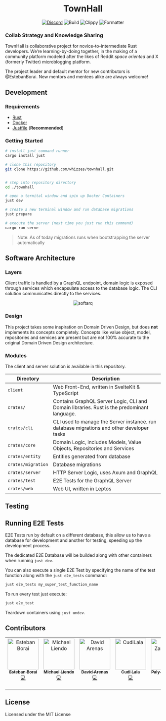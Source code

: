 <div align="center">
  <h1 align="center">TownHall</h1>
</div>

<div align="center">

[![Discord](https://img.shields.io/discord/1011702194925490186?color=blue&label=discord&logo=discord)](https://discord.gg/UFfqHpcTwV)
![Build](https://github.com/TownHall-HQ/TownHall/workflows/build/badge.svg)
![Clippy](https://github.com/TownHall-HQ/TownHall/workflows/clippy/badge.svg)
![Formatter](https://github.com/TownHall-HQ/TownHall/workflows/fmt/badge.svg)

</div>

### Collab Strategy and Knowledge Sharing

TownHall is collaborative project for novice-to-intermediate Rust developers.
We’re learning-by-doing together, in the making of a community platform modeled
after the likes of Reddit _space oriented_ and X (formerly Twitter) microblogging platform.

The project leader and default mentor for new contributors is @EstebanBorai.
New mentors and mentees alike are always welcome!

## Development

### Requirements

- [Rust](https://rustup.rs)
- [Docker](https://www.docker.com)
- [Justfile](https://github.com/casey/just) (**Recommended**)

### Getting Started

```bash
# install just command runner
cargo install just

# clone this repository
git clone https://github.com/whizzes/townhall.git


# step into repository directory
cd ./townhall

# open a termital window and spin up Docker Containers
just dev

# create a new terminal window and run database migrations
just prepare

# execute the server (next time you just run this command)
cargo run serve
```

> Note: As of today migrations runs when bootstrapping the server automatically

## Software Architecture

### Layers

Client traffic is handled by a GraphQL endpoint, domain logic is exposed through services
which encapsulate access to the database logic. The CLI solution communicates directly to
the services.

<div align="center">

![softarq](https://github.com/TownHall-HQ/TownHall/assets/34756077/86abfb8d-8e96-4e93-9677-4e0864f53da6)

</div>

### Design

This project takes some inspiration on Domain Driven Design, but does **not** implements
its concepts completely. Concepts like value object, model, repositories and services are
present but are not 100% accurate to the original Domain Driven Design architecture.

### Modules

The client and server solution is available in this repository.

| Directory          | Description                                                                                |
| ------------------ | ------------------------------------------------------------------------------------------ |
| `client`           | Web Front-End, written in SvelteKit & TypeScript                                           |
| `crates/`          | Contains GraphQL Server Logic, CLI and Domain libraries. Rust is the predominant language. |
| `crates/cli`       | CLI used to manage the Server instance. run database migrations and other developer tasks  |
| `crates/core`      | Domain Logic, includes Models, Value Objects, Repositories and Services                    |
| `crates/entity`    | Entities generated from database                                                           |
| `crates/migration` | Database migrations                                                                        |
| `crates/server`    | HTTP Server Logic, uses Axum and GraphQL                                                   |
| `crates/test`      | E2E Tests for the GraphQL Server                                                           |
| `crates/web`       | Web UI, written in Leptos                                                                  |

## Testing

## Running E2E Tests

E2E Tests run by default on a different database, this allow us to have a
database for development and another for testing, speeding up the development
process.

The dedicated E2E Database will be builded along with other containers when running `just dev`.

You can also execute a single E2E Test by specifying the name of the test
function along with the `just e2e_tests` command:

```bash
just e2e_tests my_super_test_function_name
```

To run every test just execute:

```bash
just e2e_test
```

Teardown containers using `just undev`.

## Contributors

<table>
  <tbody>
    <tr>
      <td align="center" valign="top" width="14.28%">
        <a href="https://github.com/EstebanBorai">
          <img src="https://avatars.githubusercontent.com/u/34756077?v=4?s=100" width="100px;" alt="Esteban Borai"/>
          <br />
          <sub>
            <b>Esteban Borai</b>
          </sub>
        </a>
        <br />
        <a href="https://github.com/TownHall-HQ/TownHall/commits?author=EstebanBorai" title="Code">💻</a>
      </td>
      <td align="center" valign="top" width="14.28%">
        <a href="https://github.com/Michael-Liendo">
          <img src="https://avatars.githubusercontent.com/u/70660410?v=4?s=100" width="100px;" alt="Michael Liendo"/>
          <br />
          <sub>
            <b>Michael Liendo</b>
          </sub>
        </a>
        <br />
        <a href="https://github.com/TownHall-HQ/TownHall/commits?author=Michael-Liendo" title="Code">💻</a>
      </td>
      <td align="center" valign="top" width="14.28%">
        <a href="https://github.com/Dave136">
          <img src="https://avatars.githubusercontent.com/u/49698182?v=4?s=100" width="100px;" alt="David Arenas"/>
          <br />
          <sub>
            <b>David Arenas</b>
          </sub>
        </a>
        <br />
        <a href="https://github.com/TownHall-HQ/TownHall/commits?author=Dave136" title="Code">💻</a>
      </td>
      <td align="center" valign="top" width="14.28%">
        <a href="https://github.com/CudiLala">
          <img src="https://avatars.githubusercontent.com/u/88282186?s=64&v=4?s=100" width="100px;" alt="CudiLala"/>
          <br />
          <sub>
            <b>Cudi Lala</b>
          </sub>
        </a>
        <br />
        <a href="https://github.com/TownHall-HQ/TownHall/commits?author=CudiLala" title="Code">💻</a>
      </td>
      <td align="center" valign="top" width="14.28%">
        <a href="https://github.com/PalyZambrano">
          <img src="https://avatars.githubusercontent.com/u/29868332?v=4?s=100" width="100px;" alt="Paly Zambrano"/>
          <br />
          <sub>
            <b>Paly Zambrano</b>
          </sub>
        </a>
        <br />
        <a href="https://github.com/TownHall-HQ/TownHall/commits?author=PalyZambrano" title="Code">💻</a>
      </td>
      <td align="center" valign="top" width="14.28%">
        <a href="https://github.com/Phosphorus-M">
          <img src="https://avatars.githubusercontent.com/u/19656993?v=4?s=100" width="100px;" alt="Phosphorus-M"/>
          <br />
          <sub>
            <b>Phosphorus-M</b>
          </sub>
        </a>
        <br />
        <a href="https://github.com/TownHall-HQ/TownHall/commits?author=Phosphorus-M" title="Code">💻</a>
      </td>
      <td align="center" valign="top" width="14.28%">
        <a href="https://github.com/dararod">
          <img src="https://avatars.githubusercontent.com/u/29829194?v=4?s=100" width="100px;" alt="David Rodriguez"/>
          <br />
          <sub>
            <b>David Rodríguez</b>
          </sub>
        </a>
        <br />
        <a href="https://github.com/TownHall-HQ/TownHall/commits?author=dararod" title="Code">💻</a>
      </td>
    </tr>
  </tbody>
</table>

## License

Licensed under the MIT License
